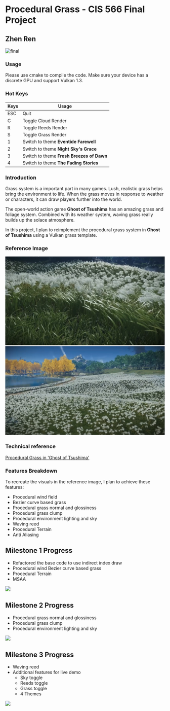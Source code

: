 # Procedural Grass - CIS 566 Final Project

## Zhen Ren

![final](./img/final.gif)

### Usage

Please use cmake to compile the code. Make sure your device has a discrete GPU and support Vulkan 1.3.

### Hot Keys

| Keys| Usage               |
|-----|---------------------|
| ESC | Quit |
| C   | Toggle Cloud Render                       |
| R   | Toggle Reeds Render                       |
| S   | Toggle Grass Render                       |
| 1   | Switch to theme **Eventide Farewell**     |
| 2   | Switch to theme **Night Sky's Grace**     |
| 3   | Switch to theme **Fresh Breezes of Dawn** |
| 4   | Switch to theme **The Fading Stories**    |

### Introduction

Grass system is a important part in many games. Lush, realistic grass helps bring the environment to life. When the grass moves in response to weather or characters, it can draw players further into the world.

The open-world action game **Ghost of Tsushima** has an amazing grass and foliage system. Combined with its weather system, waving grass really builds up the solace atmosphere.

In this project, I plan to reimplement the procedural grass system in **Ghost of Tsushima** using a Vulkan grass template.

### Reference Image

![ref](./img/ref.jpg)
![ref](./img/ref2.jpg)

### Technical reference

[Procedural Grass in 'Ghost of Tsushima'](https://www.youtube.com/watch?v=Ibe1JBF5i5Y)

### Features Breakdown

To recreate the visuals in the reference image, I plan to achieve these features:

- Procedural wind field
- Bezier curve based grass
- Procedural grass normal and glossiness
- Procedural grass clump
- Procedural environment lighting and sky
- Waving reed
- Procedural Terrain
- Anti Aliasing

## Milestone 1 Progress

- Refactored the base code to use indirect index draw
- Procedural wind Bezier curve based grass
- Procedural Terrain
- MSAA

![](img/wind.gif)

## Milestone 2 Progress

- Procedural grass normal and glossiness
- Procedural grass clump
- Procedural environment lighting and sky

![](img/gloss.gif)

## Milestone 3 Progress

- Waving reed
- Additional features for live demo
  - Sky toggle
  - Reeds toggle
  - Grass toggle
  - 4 Themes

![](img/final.gif)